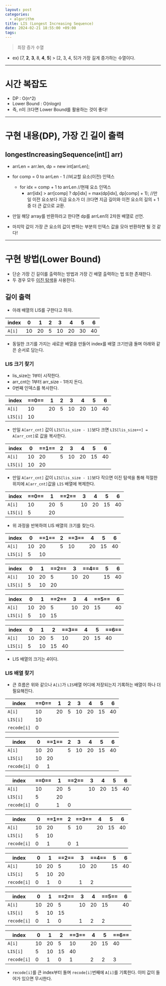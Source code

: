 ```yaml
---
layout: post
categories:
  - algorithm
title: LIS (Longest Increasing Sequence)
date: 2024-02-21 18:55:00 +09:00
tags:
---
```


>최장 증가 수열
- ex) \[7, **2**, **3**, 8, **4**, **5**] > \[2, 3, 4, 5]가 가장 길게 증가하는 수열이다.

---

# 시간 복잡도
- DP : O(n^2)
- Lower Bound : O(nlogn)
- 즉, n이 크다면 Lower Bound를 활용하는 것이 좋다!

---

# 구현 내용(DP), 가장 긴 길이 출력

## longestIncreasingSequence(int[] arr)
- arrLen = arr.len, dp = new int\[arrLen];
- for comp = 0 to arrLen - 1 //비교할 요소(이전) 인덱스
	- for idx = comp + 1 to arrLen //현재 요소 인덱스
		- arr\[idx] > arr\[comp] ? dp\[idx] = max(dp\[idx], dp\[comp] + 1); //만일 이전 요소보다 지금 요소가 더 크다면 지금 길이와 이전 요소의 길의 + 1 중 더 큰 값으로 교환.

- 만일 해당 array를 반환하라고 한다면 dp를 arrLen의 2차원 배열로 선언.
- 마지막 값이 가장 큰 요소의 값이 변하는 부분의 인덱스 값을 모아 반환하면 될 것 같다!

---

# 구현 방법(Lower Bound)
- 단순 가장 긴 길이를 출력하는 방법과 가장 긴 배열 출력하는 법 또한 존재한다.
- 두 경우 모두 [이진 탐색](2024-02-21-binarysearch)을 사용한다.

## 길이 출력
- 아래 배열의 LIS를 구한다고 하자.

| index | 0 | 1 | 2 | 3 | 4 | 5 | 6 |
| ---- | ---- | ---- | ---- | ---- | ---- | ---- | ---- |
| `A[i]` | 10 | 20 | 5 | 10 | 20 | 30 | 40 |

- 동일한 크기를 가지는 새로운 배열을 만들어 index를 배열 크기만큼 돌며 아래와 같은 순서로 담는다.

### LIS 크기 찾기
- lis_size는 1부터 시작한다.
- arr_cnt는 1부터 arr_size - 1까지 돈다.
- 0번째 인덱스를 복사한다.

| index | ==0== | 1 | 2 | 3 | 4 | 5 | 6 |
| ---- | ---- | ---- | ---- | ---- | ---- | ---- | ---- |
| `A[i]` | 10 | 20 | 5 | 10 | 20 | 10 | 40 |
| `LIS[i]` | 10 |  |  |  |  |  |  |

- 만일 `A[arr_cnt]` 값이 `LIS[lis_size - 1]`보다 크면 `LIS[lis_size++] = A[arr_cnt]`로 값을 복사한다.

| index | 0 | ==1== | 2 | 3 | 4 | 5 | 6 |
| ---- | ---- | ---- | ---- | ---- | ---- | ---- | ---- |
| `A[i]` | 10 | 20 | 5 | 10 | 20 | 15 | 40 |
| `LIS[i]` | 10 | 20 |  |  |  |  |  |

- 만일 `A[arr_cnt]` 값이 `LIS[lis_size - 1]`보다 작으면 이진 탐색을 통해 적절한 위치에 `A[arr_cnt]`값을 `LIS` 배열에 복제한다.

| index | ==0== | 1 | ==2== | 3 | 4 | 5 | 6 |
| ---- | ---- | ---- | ---- | ---- | ---- | ---- | ---- |
| `A[i]` | 10 | 20 | 5 | 10 | 20 | 15 | 40 |
| `LIS[i]` | 5 | 20 |  |  |  |  |  |

- 위 과정을 반복하여 LIS 배열의 크기를 찾는다.

| index | 0 | ==1== | 2 | ==3== | 4 | 5 | 6 |
| ---- | ---- | ---- | ---- | ---- | ---- | ---- | ---- |
| `A[i]` | 10 | 20 | 5 | 10 | 20 | 15 | 40 |
| `LIS[i]` | 5 | 10 |  |  |  |  |  |


| index | 0 | 1 | ==2== | 3 | ==4== | 5 | 6 |
| ---- | ---- | ---- | ---- | ---- | ---- | ---- | ---- |
| `A[i]` | 10 | 20 | 5 | 10 | 20 | 15 | 40 |
| `LIS[i]` | 5 | 10 | 20 |  |  |  |  |


| index | 0 | 1 | ==2== | 3 | 4 | ==5== | 6 |
| ---- | ---- | ---- | ---- | ---- | ---- | ---- | ---- |
| `A[i]` | 10 | 20 | 5 | 10 | 20 | 15 | 40 |
| `LIS[i]` | 5 | 10 | 15 |  |  |  |  |


| index | 0 | 1 | 2 | ==3== | 4 | 5 | ==6== |
| ---- | ---- | ---- | ---- | ---- | ---- | ---- | ---- |
| `A[i]` | 10 | 20 | 5 | 10 | 20 | 15 | 40 |
| `LIS[i]` | 5 | 10 | 15 | 40 |  |  |  |

- LIS 배열의 크기는 4이다.

### LIS 배열 찾기
- 큰 흐름은 위와 같으나 `A[i]`가 `LIS`배열 어디에 저장되는지 기록하는 배열이 하나 더 필요해진다.


| index | ==0== | 1 | 2 | 3 | 4 | 5 | 6 |
| ---- | ---- | ---- | ---- | ---- | ---- | ---- | ---- |
| `A[i]` | 10 | 20 | 5 | 10 | 20 | 15 | 40 |
| `LIS[i]` | 10 |  |  |  |  |  |  |
| `recode[i]` | 0 |  |  |  |  |  |  |


| index | 0 | ==1== | 2 | 3 | 4 | 5 | 6 |
| ---- | ---- | ---- | ---- | ---- | ---- | ---- | ---- |
| `A[i]` | 10 | 20 | 5 | 10 | 20 | 15 | 40 |
| `LIS[i]` | 10 | 20 |  |  |  |  |  |
| `recode[i]` | 0 | 1 |  |  |  |  |  |


| index       | ==0== | 1   | ==2== | 3   | 4   | 5   | 6   |
| ----------- | ----- | --- | ----- | --- | --- | --- | --- |
| `A[i]`      | 10    | 20  | 5     | 10  | 20  | 15  | 40  |
| `LIS[i]`    | 5     | 20  |       |     |     |     |     |
| `recode[i]` | 0     | 1   | 0     |     |     |     |     |


| index | 0 | ==1== | 2 | ==3== | 4 | 5 | 6 |
| ---- | ---- | ---- | ---- | ---- | ---- | ---- | ---- |
| `A[i]` | 10 | 20 | 5 | 10 | 20 | 15 | 40 |
| `LIS[i]` | 5 | 10 |  |  |  |  |  |
| `recode[i]` | 0 | 1 | 0 | 1 |  |  |  |


| index | 0 | 1 | ==2== | 3 | ==4== | 5 | 6 |
| ---- | ---- | ---- | ---- | ---- | ---- | ---- | ---- |
| `A[i]` | 10 | 20 | 5 | 10 | 20 | 15 | 40 |
| `LIS[i]` | 5 | 10 | 20 |  |  |  |  |
| `recode[i]` | 0 | 1 | 0 | 1 | 2 |  |  |


| index | 0 | 1 | ==2== | 3 | 4 | ==5== | 6 |
| ---- | ---- | ---- | ---- | ---- | ---- | ---- | ---- |
| `A[i]` | 10 | 20 | 5 | 10 | 20 | 15 | 40 |
| `LIS[i]` | 5 | 10 | 15 |  |  |  |  |
| `recode[i]` | 0 | 1 | 0 | 1 | 2 | 2 |  |


| index | 0 | 1 | 2 | ==3== | 4 | 5 | ==6== |
| ---- | ---- | ---- | ---- | ---- | ---- | ---- | ---- |
| `A[i]` | 10 | 20 | 5 | 10 | 20 | 15 | 40 |
| `LIS[i]` | 5 | 10 | 15 | 40 |  |  |  |
| `recode[i]` | 0 | 1 | 0 | 1 | 2 | 2 | 3 |

- `recode[i]`를 큰 index부터 돌며 `recode[i]`번째에 `A[i]`를 기록한다. 이미 값이 들어가 있으면 무시한다.